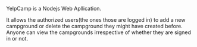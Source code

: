 YelpCamp is a Nodejs Web Apllication.

It allows the authorized users(the ones those are logged in) to add a new campground or delete the campground they might have created before. Anyone can view the campgrounds irrespective of whether they are signed in or not.
